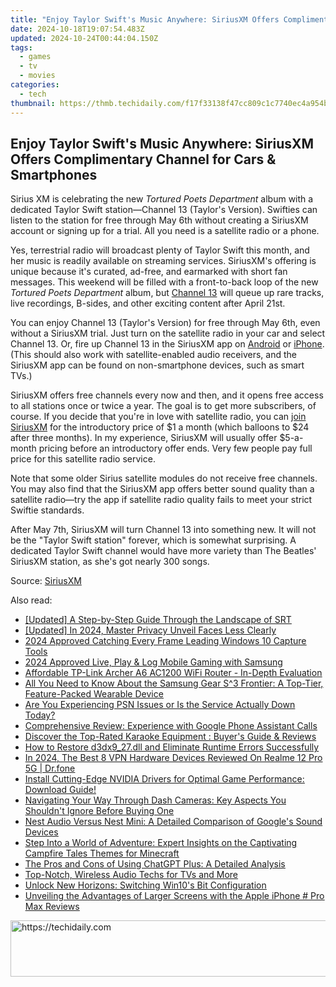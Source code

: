 ```yaml
---
title: "Enjoy Taylor Swift's Music Anywhere: SiriusXM Offers Complimentary Channel for Cars & Smartphones"
date: 2024-10-18T19:07:54.483Z
updated: 2024-10-24T00:44:04.150Z
tags:
  - games
  - tv
  - movies
categories:
  - tech
thumbnail: https://thmb.techidaily.com/f17f33138f47cc809c1c7740ec4a954bd7d355028092c16b39a2af30bc8bac07.jpg
---
```


## Enjoy Taylor Swift's Music Anywhere: SiriusXM Offers Complimentary Channel for Cars & Smartphones

Sirius XM is celebrating the new _Tortured Poets Department_ album with a dedicated Taylor Swift station—Channel 13 (Taylor's Version). Swifties can listen to the station for free through May 6th without creating a SiriusXM account or signing up for a trial. All you need is a satellite radio or a phone.

 Yes, terrestrial radio will broadcast plenty of Taylor Swift this month, and her music is readily available on streaming services. SiriusXM's offering is unique because it's curated, ad-free, and earmarked with short fan messages. This weekend will be filled with a front-to-back loop of the new _Tortured Poets Department_ album, but [Channel 13](https://www.siriusxm.com/blog/channel-13-taylors-version) will queue up rare tracks, live recordings, B-sides, and other exciting content after April 21st.

 You can enjoy Channel 13 (Taylor's Version) for free through May 6th, even without a SiriusXM trial. Just turn on the satellite radio in your car and select Channel 13\. Or, fire up Channel 13 in the SiriusXM app on [Android](https://www.anrdoezrs.net/links/3607085/type/dlg/sid/UUhtgUeUpU2002786/https://play.google.com/store/apps/details?id=com.sirius&hl=en%5FUS&gl=US&pli=1) or [iPhone](https://apps.apple.com/us/app/siriusxm-music-sports-news/id317951436). (This should also work with satellite-enabled audio receivers, and the SiriusXM app can be found on non-smartphone devices, such as smart TVs.)

 SiriusXM offers free channels every now and then, and it opens free access to all stations once or twice a year. The goal is to get more subscribers, of course. If you decide that you're in love with satellite radio, you can [join SiriusXM](https://www.siriusxm.com/choose-plan) for the introductory price of $1 a month (which balloons to $24 after three months). In my experience, SiriusXM will usually offer $5-a-month pricing before an introductory offer ends. Very few people pay full price for this satellite radio service.

 Note that some older Sirius satellite modules do not receive free channels. You may also find that the SiriusXM app offers better sound quality than a satellite radio—try the app if satellite radio quality fails to meet your strict Swiftie standards.

 After May 7th, SiriusXM will turn Channel 13 into something new. It will not be the "Taylor Swift station" forever, which is somewhat surprising. A dedicated Taylor Swift channel would have more variety than The Beatles' SiriusXM station, as she's got nearly 300 songs.

 Source: [SiriusXM](https://www.siriusxm.com/channels/taylors-version)

<ins class="adsbygoogle"
     style="display:block"
     data-ad-format="autorelaxed"
     data-ad-client="ca-pub-7571918770474297"
     data-ad-slot="1223367746"></ins>

<ins class="adsbygoogle"
     style="display:block"
     data-ad-client="ca-pub-7571918770474297"
     data-ad-slot="8358498916"
     data-ad-format="auto"
     data-full-width-responsive="true"></ins>

<span class="atpl-alsoreadstyle">Also read:</span>
<div><ul>
<li><a href="https://extra-tips.techidaily.com/updated-a-step-by-step-guide-through-the-landscape-of-srt/"><u>[Updated] A Step-by-Step Guide Through the Landscape of SRT</u></a></li>
<li><a href="https://fox-access.techidaily.com/updated-in-2024-master-privacy-unveil-faces-less-clearly/"><u>[Updated] In 2024, Master Privacy Unveil Faces Less Clearly</u></a></li>
<li><a href="https://screen-video-capture.techidaily.com/2024-approved-catching-every-frame-leading-windows-10-capture-tools/"><u>2024 Approved Catching Every Frame Leading Windows 10 Capture Tools</u></a></li>
<li><a href="https://on-screen-recording.techidaily.com/2024-approved-live-play-and-log-mobile-gaming-with-samsung/"><u>2024 Approved Live, Play & Log Mobile Gaming with Samsung</u></a></li>
<li><a href="https://buynow-help.techidaily.com/affordable-tp-link-archer-a6-ac1200-wifi-router-in-depth-evaluation/"><u>Affordable TP-Link Archer A6 AC1200 WiFi Router - In-Depth Evaluation</u></a></li>
<li><a href="https://buynow-help.techidaily.com/all-you-need-to-know-about-the-samsung-gear-s3-frontier-a-top-tier-feature-packed-wearable-device/"><u>All You Need to Know About the Samsung Gear S^3 Frontier: A Top-Tier, Feature-Packed Wearable Device</u></a></li>
<li><a href="https://tech-renaissance.techidaily.com/are-you-experiencing-psn-issues-or-is-the-service-actually-down-today/"><u>Are You Experiencing PSN Issues or Is the Service Actually Down Today?</u></a></li>
<li><a href="https://buynow-help.techidaily.com/comprehensive-review-experience-with-google-phone-assistant-calls/"><u>Comprehensive Review: Experience with Google Phone Assistant Calls</u></a></li>
<li><a href="https://buynow-help.techidaily.com/discover-the-top-rated-karaoke-equipment-buyers-guide-and-reviews/"><u>Discover the Top-Rated Karaoke Equipment : Buyer's Guide & Reviews</u></a></li>
<li><a href="https://tech-recovery.techidaily.com/how-to-restore-d3dx927dll-and-eliminate-runtime-errors-successfully/"><u>How to Restore d3dx9_27.dll and Eliminate Runtime Errors Successfully</u></a></li>
<li><a href="https://phone-solutions.techidaily.com/in-2024-the-best-8-vpn-hardware-devices-reviewed-on-realme-12-pro-5g-drfone-by-drfone-virtual-android/"><u>In 2024, The Best 8 VPN Hardware Devices Reviewed On Realme 12 Pro 5G | Dr.fone</u></a></li>
<li><a href="https://win-dash.techidaily.com/1722971353436-install-cutting-edge-nvidia-drivers-for-optimal-game-performance-download-guide/"><u>Install Cutting-Edge NVIDIA Drivers for Optimal Game Performance: Download Guide!</u></a></li>
<li><a href="https://techtrends.techidaily.com/navigating-your-way-through-dash-cameras-key-aspects-you-shouldnt-ignore-before-buying-one/"><u>Navigating Your Way Through Dash Cameras: Key Aspects You Shouldn't Ignore Before Buying One</u></a></li>
<li><a href="https://buynow-help.techidaily.com/nest-audio-versus-nest-mini-a-detailed-comparison-of-googles-sound-devices/"><u>Nest Audio Versus Nest Mini: A Detailed Comparison of Google's Sound Devices</u></a></li>
<li><a href="https://buynow-help.techidaily.com/step-into-a-world-of-adventure-expert-insights-on-the-captivating-campfire-tales-themes-for-minecraft/"><u>Step Into a World of Adventure: Expert Insights on the Captivating Campfire Tales Themes for Minecraft</u></a></li>
<li><a href="https://tech-revival.techidaily.com/the-pros-and-cons-of-using-chatgpt-plus-a-detailed-analysis/"><u>The Pros and Cons of Using ChatGPT Plus: A Detailed Analysis</u></a></li>
<li><a href="https://buynow-help.techidaily.com/top-notch-wireless-audio-techs-for-tvs-and-more/"><u>Top-Notch, Wireless Audio Techs for TVs and More</u></a></li>
<li><a href="https://buynow-help.techidaily.com/unlock-new-horizons-switching-win10s-bit-configuration/"><u>Unlock New Horizons: Switching Win10's Bit Configuration</u></a></li>
<li><a href="https://buynow-help.techidaily.com/unveiling-the-advantages-of-larger-screens-with-the-apple-iphone-pro-max-reviews/"><u>Unveiling the Advantages of Larger Screens with the Apple iPhone # Pro Max Reviews</u></a></li>
</ul></div>

<!-- affiliate ads begin -->
<a href="https://appsumo.8odi.net/c/5597632/2144310/7443" target="_top" id="2144310">
  <img src="//a.impactradius-go.com/display-ad/7443-2144310" border="0" alt="https://techidaily.com" width="728" height="90"/>
</a>
<img height="0" width="0" src="https://appsumo.8odi.net/i/5597632/2144310/7443" style="position:absolute;visibility:hidden;" border="0" />
<!-- affiliate ads end -->

